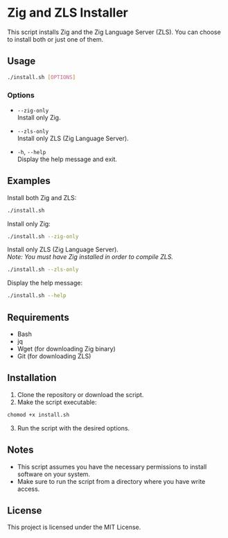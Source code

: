 # Zig and ZLS Installer

This script installs Zig and the Zig Language Server (ZLS). You can choose to install both or just one of them.

## Usage

```sh
./install.sh [OPTIONS]
```

### Options

- `--zig-only`  
  Install only Zig.

- `--zls-only`  
  Install only ZLS (Zig Language Server).

- `-h`, `--help`  
  Display the help message and exit.

## Examples

Install both Zig and ZLS:

```sh
./install.sh
```

Install only Zig:

```sh
./install.sh --zig-only
```

Install only ZLS (Zig Language Server).  
 _Note: You must have Zig installed in order to compile ZLS._

```sh
./install.sh --zls-only
```

Display the help message:

```sh
./install.sh --help
```

## Requirements

- Bash
- jq
- Wget (for downloading Zig binary)
- Git (for downloading ZLS)

## Installation

1. Clone the repository or download the script.
2. Make the script executable:

```sh
chomod +x install.sh
```

3. Run the script with the desired options.

## Notes

- This script assumes you have the necessary permissions to install software on your system.
- Make sure to run the script from a directory where you have write access.

## License

This project is licensed under the MIT License.
